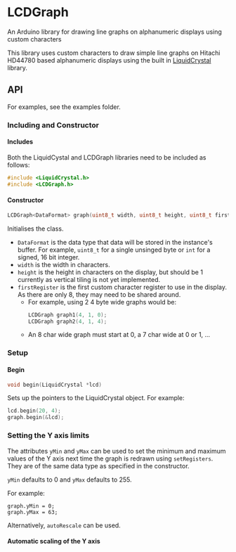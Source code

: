 # LCDGraph
An Arduino library for drawing line graphs on alphanumeric displays using custom characters

This library uses custom characters to draw simple line graphs on Hitachi HD44780 based alphanumeric displays using the built in [LiquidCrystal](https://www.arduino.cc/en/Reference/LiquidCrystal) library.

## API
For examples, see the examples folder.
### Including and Constructor
#### Includes
Both the LiquidCystal and LCDGraph libraries need to be included as follows:
```c++
#include <LiquidCrystal.h>
#include <LCDGraph.h>
```

#### Constructor
```c++
LCDGraph<DataFormat> graph(uint8_t width, uint8_t height, uint8_t firstRegister);
```
Initialises the class.
- `DataFormat` is the data type that data will be stored in the instance's buffer. For example, `uint8_t` for a single unsinged byte or `int` for a signed, 16 bit integer.
- `width` is the width in characters.
- `height` is the height in characters on the display, but should be 1 currently as vertical tiling is not yet implemented.
- `firstRegister` is the first custom character register to use in the display. As there are only 8, they may need to be shared around.
  - For example, using 2 4 byte wide graphs would be:
    ```c++
    LCDGraph graph1(4, 1, 0);
    LCDGraph graph2(4, 1, 4);
    ```
  - An 8 char wide graph must start at 0, a 7 char wide at 0 or 1, ...

### Setup
#### Begin
```c++
void begin(LiquidCrystal *lcd)
```
Sets up the pointers to the LiquidCrystal object.
For example:
```c++
lcd.begin(20, 4);
graph.begin(&lcd);
```

### Setting the Y axis limits
The attributes `yMin` and `yMax` can be used to set the minimum and maximum values of the Y axis next time the graph is redrawn using `setRegisters`. They are of the same data type as specified in the constructor.

`yMin` defaults to 0 and `yMax` defaults to 255.

For example:
```
graph.yMin = 0;
graph.yMax = 63;
```
Alternatively, `autoRescale` can be used.

#### Automatic scaling of the Y axis
<!-- TODO: -->